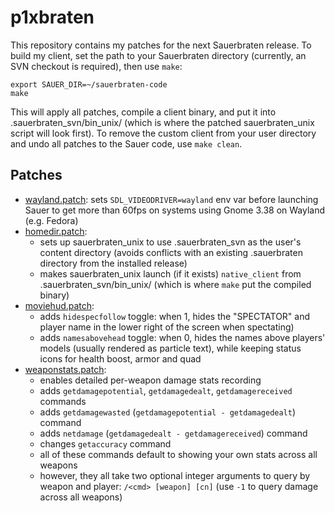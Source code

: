 # p1xbraten

This repository contains my patches for the next Sauerbraten release. To build my client, set the path to your Sauerbraten directory (currently, an SVN checkout is required), then use `make`:

```
export SAUER_DIR=~/sauerbraten-code
make
```

This will apply all patches, compile a client binary, and put it into .sauerbraten_svn/bin_unix/ (which is where the patched sauerbraten_unix script will look first). To remove the custom client from your user directory and undo all patches to the Sauer code, use `make clean`.

## Patches

- [wayland.patch](./patches/001_wayland.patch): sets `SDL_VIDEODRIVER=wayland` env var before launching Sauer to get more than 60fps on systems using Gnome 3.38 on Wayland (e.g. Fedora)
- [homedir.patch](./patches/002_homedir.patch):
    - sets up sauerbraten_unix to use .sauerbraten_svn as the user's content directory (avoids conflicts with an existing .sauerbraten directory from the installed release)
    - makes sauerbraten_unix launch (if it exists) `native_client` from .sauerbraten_svn/bin_unix/ (which is where `make` put the compiled binary)
- [moviehud.patch](./patches/003_moviehud.patch):
    - adds `hidespecfollow` toggle: when 1, hides the "SPECTATOR" and player name in the lower right of the screen when spectating)
    - adds `namesabovehead` toggle: when 0, hides the names above players' models (usually rendered as particle text), while keeping status icons for health boost, armor and quad
- [weaponstats.patch](./patches/004_weaponstats.patch):
    - enables detailed per-weapon damage stats recording
    - adds `getdamagepotential`, `getdamagedealt`, `getdamagereceived` commands
    - adds `getdamagewasted` (`getdamagepotential - getdamagedealt`) command
    - adds `netdamage` (`getdamagedealt - getdamagereceived`) command
    - changes `getaccuracy` command
    - all of these commands default to showing your own stats across all weapons
    - however, they all take two optional integer arguments to query by weapon and player: `/<cmd> [weapon] [cn]` (use `-1` to query damage across all weapons)